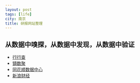```yaml
---
layout: post
tags: [life]
city: 南京
title: 研报网站整理
---
```


从数据中嗅探，从数据中发现，从数据中验证
------
+ [行行查](https://www.hanghangcha.com/)
+ [镝数聚](https://www.dydata.io/)
+ [同花顺数据中心](http://data.10jqka.com.cn/)
+ [新浪财经](http://stock.finance.sina.com.cn/stock/go.php/vReport_List/kind/search/index.phtml)

